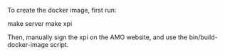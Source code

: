 To create the docker image, first run:

  make server
  make xpi

Then, manually sign the xpi on the AMO website, and use the bin/build-docker-image script.

